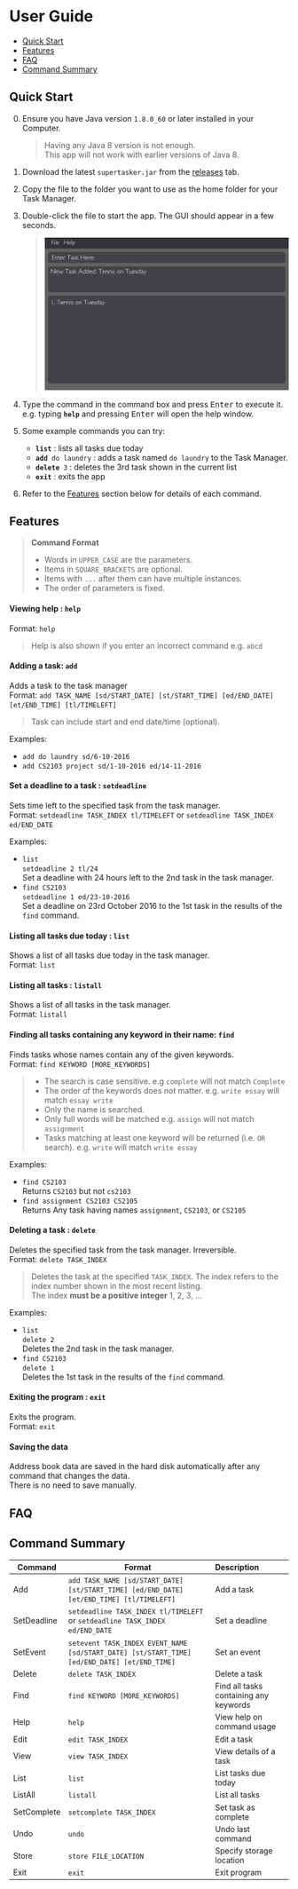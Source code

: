 # User Guide

* [Quick Start](#quick-start)
* [Features](#features)
* [FAQ](#faq)
* [Command Summary](#command-summary)

## Quick Start

0. Ensure you have Java version `1.8.0_60` or later installed in your Computer.<br>
   > Having any Java 8 version is not enough. <br>
   This app will not work with earlier versions of Java 8.
   
1. Download the latest `supertasker.jar` from the [releases](../../../releases) tab.
2. Copy the file to the folder you want to use as the home folder for your Task Manager.
3. Double-click the file to start the app. The GUI should appear in a few seconds. 
   > <img src="images/uiMockUp.jpg" width="600">

4. Type the command in the command box and press <kbd>Enter</kbd> to execute it. <br>
   e.g. typing **`help`** and pressing <kbd>Enter</kbd> will open the help window. 
5. Some example commands you can try:
   * **`list`** : lists all tasks due today
   * **`add`**` do laundry` : 
     adds a task named `do laundry` to the Task Manager.
   * **`delete`**` 3` : deletes the 3rd task shown in the current list
   * **`exit`** : exits the app
6. Refer to the [Features](#features) section below for details of each command.<br>


## Features

> **Command Format**
> * Words in `UPPER_CASE` are the parameters.
> * Items in `SQUARE_BRACKETS` are optional.
> * Items with `...` after them can have multiple instances.
> * The order of parameters is fixed.

#### Viewing help : `help`
Format: `help`

> Help is also shown if you enter an incorrect command e.g. `abcd`
 
#### Adding a task: `add`
Adds a task to the task manager<br>
Format: `add TASK_NAME [sd/START_DATE] [st/START_TIME] [ed/END_DATE] [et/END_TIME] [tl/TIMELEFT]` 

> Task can include start and end date/time (optional).

Examples: 
* `add do laundry sd/6-10-2016`
* `add CS2103 project sd/1-10-2016 ed/14-11-2016`

#### Set a deadline to a task : `setdeadline`
Sets time left to the specified task from the task manager.<br>
Format: `setdeadline TASK_INDEX tl/TIMELEFT` or `setdeadline TASK_INDEX ed/END_DATE`

Examples: 
* `list`<br>
  `setdeadline 2 tl/24`<br>
  Set a deadline with 24 hours left to the 2nd task in the task manager.
* `find CS2103`<br> 
  `setdeadline 1 ed/23-10-2016`<br>
  Set a deadline on 23rd October 2016 to the 1st task in the results of the `find` command.

#### Listing all tasks due today : `list`
Shows a list of all tasks due today in the task manager.<br>
Format: `list`

#### Listing all tasks : `listall`
Shows a list of all tasks in the task manager.<br>
Format: `listall`

#### Finding all tasks containing any keyword in their name: `find`
Finds tasks whose names contain any of the given keywords.<br>
Format: `find KEYWORD [MORE_KEYWORDS]`

> * The search is case sensitive. e.g `complete` will not match `Complete`
> * The order of the keywords does not matter. e.g. `write essay` will match `essay write`
> * Only the name is searched.
> * Only full words will be matched e.g. `assign` will not match `assignment`
> * Tasks matching at least one keyword will be returned (i.e. `OR` search).
    e.g. `write` will match `write essay`

Examples: 
* `find CS2103`<br>
  Returns `CS2103` but not `cs2103`
* `find assignment CS2103 CS2105`<br>
  Returns Any task having names `assignment`, `CS2103`, or `CS2105`

#### Deleting a task : `delete`
Deletes the specified task from the task manager. Irreversible.<br>
Format: `delete TASK_INDEX`

> Deletes the task at the specified `TASK_INDEX`. 
  The index refers to the index number shown in the most recent listing.<br>
  The index **must be a positive integer** 1, 2, 3, ...

Examples: 
* `list`<br>
  `delete 2`<br>
  Deletes the 2nd task in the task manager.
* `find CS2103`<br> 
  `delete 1`<br>
  Deletes the 1st task in the results of the `find` command.

#### Exiting the program : `exit`
Exits the program.<br>
Format: `exit`  

#### Saving the data 
Address book data are saved in the hard disk automatically after any command that changes the data.<br>
There is no need to save manually.

## FAQ
       
## Command Summary

Command | Format | Description 
----------- | ------------------------------- | :--------- 
Add | `add TASK_NAME [sd/START_DATE] [st/START_TIME] [ed/END_DATE] [et/END_TIME] [tl/TIMELEFT]` | Add a task
SetDeadline | `setdeadline TASK_INDEX tl/TIMELEFT` or `setdeadline TASK_INDEX ed/END_DATE`| Set a deadline
SetEvent | `setevent TASK_INDEX EVENT_NAME [sd/START_DATE] [st/START_TIME] [ed/END_DATE] [et/END_TIME]` | Set an event
Delete | `delete TASK_INDEX` | Delete a task
Find | `find KEYWORD [MORE_KEYWORDS]` | Find all tasks containing any keywords
Help | `help` | View help on command usage
Edit | `edit TASK_INDEX` | Edit a task
View | `view TASK_INDEX` | View details of a task
List | `list` | List tasks due today
ListAll | `listall` | List all tasks
SetComplete | `setcomplete TASK_INDEX` | Set task as complete
Undo | `undo` | Undo last command
Store | `store FILE_LOCATION` | Specify storage location
Exit | `exit` | Exit program
